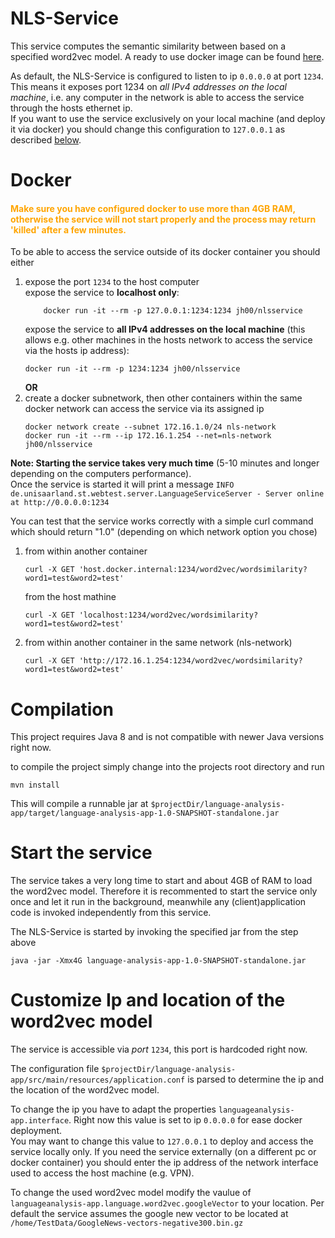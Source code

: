 
# NLS-Service

This service computes the semantic similarity between based on a specified word2vec model.
A ready to use docker image can be found [here](https://hub.docker.com/r/jh00/nlsservice).

As default, the NLS-Service is configured to listen to ip `0.0.0.0` at port `1234`.
This means it exposes port 1234 on *all IPv4 addresses on the local machine*, i.e. any computer in the network is able to access the service through the hosts ethernet ip.  
If you want to use the service exclusively on your local machine (and deploy it via docker) you should change this configuration to `127.0.0.1` as described [below](#Customize-Ip-and-location-of-the-word2vec-model).


# Docker

#### <font color=orange>Make sure you have configured docker to use more than 4GB RAM, otherwise the service will not start properly and the process may return 'killed' after a few minutes.</font>


To be able to access the service outside of its docker container you should either  
1. expose the port `1234` to the host computer  
	expose the service to **localhost only**:
	```
		docker run -it --rm -p 127.0.0.1:1234:1234 jh00/nlsservice
	```
	expose the service to **all IPv4 addresses on the local machine** (this allows e.g. other machines in the hosts network to access the service via the hosts ip address):
	```
	docker run -it --rm -p 1234:1234 jh00/nlsservice
	```
	__OR__  
2. create a docker subnetwork, then other containers within the same docker network can access the service via its assigned ip
	```
	docker network create --subnet 172.16.1.0/24 nls-network
	docker run -it --rm --ip 172.16.1.254 --net=nls-network jh00/nlsservice
	```

**Note:  Starting the service takes very much time**  (5-10 minutes and longer depending on the computers performance).  
Once the service is started it will print a message `INFO de.unisaarland.st.webtest.server.LanguageServiceServer - Server online at http://0.0.0.0:1234`


You can test that the service works correctly with a simple curl command which should return "1.0" (depending on which network option you chose)  
1. from within another container
	```
	curl -X GET 'host.docker.internal:1234/word2vec/wordsimilarity?word1=test&word2=test'
	```
	from the host mathine
	```
	curl -X GET 'localhost:1234/word2vec/wordsimilarity?word1=test&word2=test'
	```
	
2.	from within another container in the same network (nls-network)
	```
	curl -X GET 'http://172.16.1.254:1234/word2vec/wordsimilarity?word1=test&word2=test'
	```



# Compilation

This project requires Java 8 and is not compatible with newer Java versions right now.

to compile the project simply change into the projects root directory and run
```
mvn install
```

This will compile a runnable jar at `$projectDir/language-analysis-app/target/language-analysis-app-1.0-SNAPSHOT-standalone.jar`

# Start the service
The service takes a very long time to start and about 4GB of RAM to load the word2vec model.
Therefore it is recommented to start the service only once and let it run in the background, meanwhile any (client)application code is invoked independently from this service.

The NLS-Service is started by invoking the specified jar from the step above
```
java -jar -Xmx4G language-analysis-app-1.0-SNAPSHOT-standalone.jar
```

# Customize Ip and location of the word2vec model

The service is accessible via *port* `1234`, this port is hardcoded right now.

The configuration file `$projectDir/language-analysis-app/src/main/resources/application.conf` is parsed to determine the ip and the location of the word2vec model.

To change the ip you have to adapt the properties `languageanalysis-app.interface`. 
Right now this value is set to ip `0.0.0.0` for ease docker deployment.  
You may want to change this value to `127.0.0.1` to deploy and access the service locally only.
If you need the service externally (on a different pc or docker container) you should enter the ip address of the network interface used to access the host machine (e.g. VPN).

To change the used word2vec model modify the vaulue of `languageanalysis-app.language.word2vec.googleVector` to your location. Per default the service assumes the google new vector to be located at `/home/TestData/GoogleNews-vectors-negative300.bin.gz`
